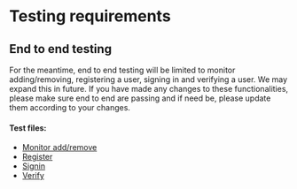 # Testing requirements

## End to end testing

For the meantime, end to end testing will be limited to monitor adding/removing, registering a user, signing in and verifying a user. We may expand this in future. If you have made any changes to these functionalities, please make sure end to end are passing and if need be, please update them according to your changes.

#### Test files:

- <a href="https://github.com/KSJaay/Lunalytics/blob/main/test/e2e/monitor.test.js" target="_blank">Monitor add/remove</a>
- <a href="https://github.com/KSJaay/Lunalytics/blob/main/test/e2e/register.test.js" target="_blank">Register</a>
- <a href="https://github.com/KSJaay/Lunalytics/blob/main/test/e2e/signin.test.js" target="_blank">Signin</a>
- <a href="https://github.com/KSJaay/Lunalytics/blob/main/test/e2e/verify.test.js" target="_blank">Verify</a>
